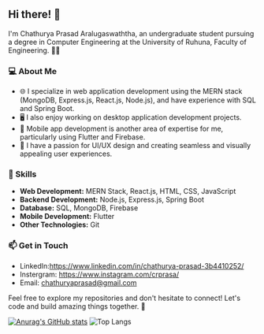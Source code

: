 ## Hi there! 👋

I'm Chathurya Prasad Aralugaswaththa, an undergraduate student pursuing a degree in Computer Engineering at the University of Ruhuna, 
Faculty of Engineering. 👨‍🎓

### 💻 About Me

- 🌐 I specialize in web application development using the MERN stack (MongoDB, Express.js, React.js, Node.js), and have experience with SQL and Spring Boot.
- 🖥️ I also enjoy working on desktop application development projects.
- 📱 Mobile app development is another area of expertise for me, particularly using Flutter and Firebase.
- 🎨 I have a passion for UI/UX design and creating seamless and visually appealing user experiences.

### 🚀 Skills

- **Web Development:** MERN Stack, React.js, HTML, CSS, JavaScript
- **Backend Development:** Node.js, Express.js, Spring Boot
- **Database:** SQL, MongoDB, Firebase
- **Mobile Development:** Flutter
- **Other Technologies:** Git

### 📫 Get in Touch

- LinkedIn:https://www.linkedin.com/in/chathurya-prasad-3b4410252/
- Instergram: https://www.instagram.com/crprasa/
- Email: chathuryaprasad@gmail.com

Feel free to explore my repositories and don't hesitate to connect! Let's code and build amazing things together. 🚀

[![Anurag's GitHub stats](https://github-readme-stats.vercel.app/api?username=Chathurya&bg_color=000000&title_color=ffffff&text_color=ffffff&icon_color=ffffff)](https://github.com/anuraghazra/github-readme-stats)
![Top Langs](https://github-readme-stats.vercel.app/api/top-langs/?username=Chathurya&hide=javascript,html)

